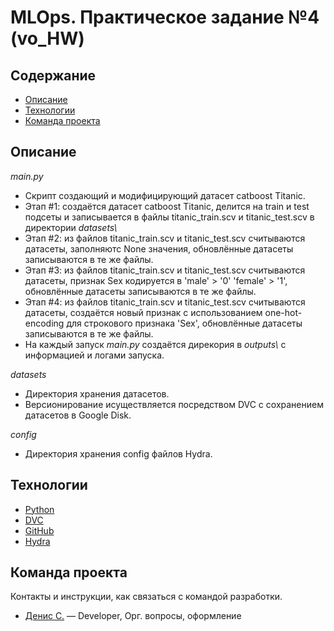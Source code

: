 # MLOps. Практическое задание №4 (vo_HW)

## Содержание
- [Описание](#описание)
- [Технологии](#технологии)
- [Команда проекта](#команда-проекта)

## Описание
*main.py*
- Скрипт создающий и модифицирующий датасет catboost Titanic.
- Этап #1: создаётся датасет catboost Titanic, делится на train и test подсеты и записывается в файлы titanic_train.scv и titanic_test.scv в директории *datasets\\*
- Этап #2: из файлов titanic_train.scv и titanic_test.scv считываются датасеты, заполняютс None значения, обновлённые датасеты записываются в те же файлы.
- Этап #3: из файлов titanic_train.scv и titanic_test.scv считываются датасеты, признак Sex кодируется в 'male' > '0' 'female' > '1', обновлённые датасеты записываются в те же файлы.
- Этап #4: из файлов titanic_train.scv и titanic_test.scv считываются датасеты, cоздаётся новый признак с использованием one-hot-encoding для строкового признака 'Sex', обновлённые датасеты записываются в те же файлы.
- На каждый запуск *main.py* создаётся дирекория в *outputs\\* c информацией и логами запуска.

*datasets*
- Директория хранения датасетов.
- Версионирование исуществляется посредством DVC с сохранением датасетов в Google Disk.

*config*
- Директория хранения config файлов Hydra.

## Технологии
- [Python](https://www.python.org/)
- [DVC](https://dvc.org/)
- [GitHub](https://github.com/)
- [Hydra](https://hydra.cc/)

## Команда проекта
Контакты и инструкции, как связаться с командой разработки.

- [Денис С.](tg://abc) — Developer, Орг. вопросы, оформление
